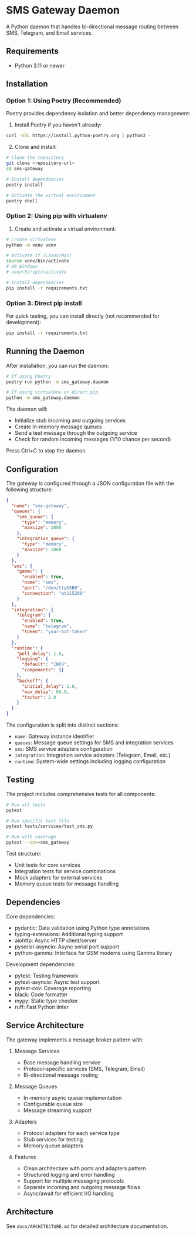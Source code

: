 # SMS Gateway Daemon

A Python daemon that handles bi-directional message routing between SMS, Telegram, and Email services.

## Requirements

- Python 3.11 or newer

## Installation

### Option 1: Using Poetry (Recommended)

Poetry provides dependency isolation and better dependency management:

1. Install Poetry if you haven't already:
```bash
curl -sSL https://install.python-poetry.org | python3 -
```

2. Clone and install:
```bash
# Clone the repository
git clone <repository-url>
cd sms-gateway

# Install dependencies
poetry install

# Activate the virtual environment
poetry shell
```

### Option 2: Using pip with virtualenv

1. Create and activate a virtual environment:
```bash
# Create virtualenv
python -m venv venv

# Activate it (Linux/Mac)
source venv/bin/activate
# OR Windows
# venv\Scripts\activate

# Install dependencies
pip install -r requirements.txt
```

### Option 3: Direct pip install

For quick testing, you can install directly (not recommended for development):
```bash
pip install -r requirements.txt
```

## Running the Daemon

After installation, you can run the daemon:

```bash
# If using Poetry
poetry run python -m sms_gateway.daemon

# If using virtualenv or direct pip
python -m sms_gateway.daemon
```

The daemon will:
- Initialize stub incoming and outgoing services
- Create in-memory message queues
- Send a test message through the outgoing service
- Check for random incoming messages (1/10 chance per second)

Press Ctrl+C to stop the daemon.

## Configuration

The gateway is configured through a JSON configuration file with the following structure:

```json
{
  "name": "sms-gateway",
  "queues": {
    "sms_queue": {
      "type": "memory",
      "maxsize": 1000
    },
    "integration_queue": {
      "type": "memory",
      "maxsize": 1000
    }
  },
  "sms": {
    "gammu": {
      "enabled": true,
      "name": "sms",
      "port": "/dev/ttyUSB0",
      "connection": "at115200"
    }
  },
  "integration": {
    "telegram": {
      "enabled": true,
      "name": "telegram",
      "token": "your-bot-token"
    }
  },
  "runtime": {
    "poll_delay": 1.0,
    "logging": {
      "default": "INFO",
      "components": {}
    },
    "backoff": {
      "initial_delay": 1.0,
      "max_delay": 60.0,
      "factor": 2.0
    }
  }
}
```

The configuration is split into distinct sections:
- `name`: Gateway instance identifier
- `queues`: Message queue settings for SMS and integration services
- `sms`: SMS service adapters configuration
- `integration`: Integration service adapters (Telegram, Email, etc.)
- `runtime`: System-wide settings including logging configuration

## Testing

The project includes comprehensive tests for all components:

```bash
# Run all tests
pytest

# Run specific test file
pytest tests/services/test_sms.py

# Run with coverage
pytest --cov=sms_gateway
```

Test structure:
- Unit tests for core services
- Integration tests for service combinations
- Mock adapters for external services
- Memory queue tests for message handling

## Dependencies

Core dependencies:
- pydantic: Data validation using Python type annotations
- typing-extensions: Additional typing support
- aiohttp: Async HTTP client/server
- pyserial-asyncio: Async serial port support
- python-gammu: Interface for GSM modems using Gammu library

Development dependencies:
- pytest: Testing framework
- pytest-asyncio: Async test support
- pytest-cov: Coverage reporting
- black: Code formatter
- mypy: Static type checker
- ruff: Fast Python linter

## Service Architecture

The gateway implements a message broker pattern with:

1. Message Services
   - Base message handling service
   - Protocol-specific services (SMS, Telegram, Email)
   - Bi-directional message routing

2. Message Queues
   - In-memory async queue implementation
   - Configurable queue size
   - Message streaming support

3. Adapters
   - Protocol adapters for each service type
   - Stub services for testing
   - Memory queue adapters

4. Features
   - Clean architecture with ports and adapters pattern
   - Structured logging and error handling
   - Support for multiple messaging protocols
   - Separate incoming and outgoing message flows
   - Async/await for efficient I/O handling

## Architecture

See `docs/ARCHITECTURE.md` for detailed architecture documentation.